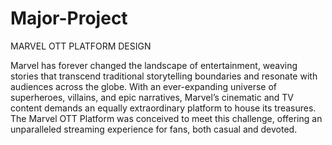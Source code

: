 # Major-Project

MARVEL OTT PLATFORM DESIGN 

Marvel has forever changed the landscape of entertainment, weaving stories that transcend traditional storytelling boundaries and resonate with audiences across the globe. With an ever-expanding universe of superheroes, villains, and epic narratives, Marvel’s cinematic and TV content demands an equally extraordinary platform to house its treasures. The Marvel OTT Platform was conceived to meet this challenge, offering an unparalleled streaming experience for fans, both casual and devoted.
